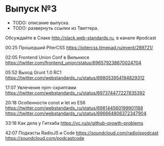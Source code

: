 # Выпуск №3

- TODO: описание выпуска.
- TODO: развернуть ссылки из Твиттера.

Обсуждайте в Слаке http://slack.web-standards.ru, в канале #​podcast

00:25 Прошедший PiterCSS
https://pitercss.timepad.ru/event/289721/

02:05 Frontend Union Conf в Вильнюсе
https://twitter.com/frontend_union/status/696579238670024704

05:52 Выход Grunt 1.0 RC1
https://twitter.com/webstandards_ru/status/698053954194829312

17:07 Увлечение npm-скриптами
https://twitter.com/webstandards_ru/status/697374477227835392

20:18 Особенности const и let из ES6
https://twitter.com/webstandards_ru/status/698144560199901188
https://twitter.com/webstandards_ru/status/696664806372347904

33:18 Как дела у Гитхаба
https://vc.ru/p/github-qrowth-problems

42:07 Подкасты RadioJS и Code
https://soundcloud.com/radiojspodcast
https://soundcloud.com/podcastcode
